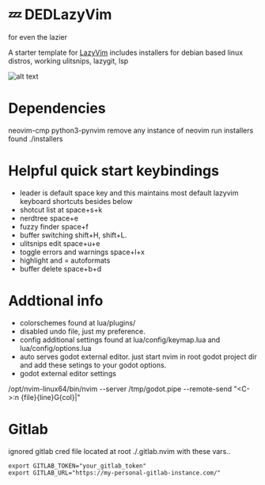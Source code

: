 # 💤 DEDLazyVim
for even the lazier

A starter template for [LazyVim](https://github.com/LazyVim/LazyVim)
includes installers for debian based linux distros, working ulitsnips, lazygit, lsp

![alt text](https://github.com/dfosterj/dedneovim/blob/main/.preview.png?raw=true)

# Dependencies
neovim-cmp
python3-pynvim
remove any instance of neovim
run installers found ./installers


# Helpful quick start keybindings
* leader is default space key and this maintains most default lazyvim keyboard shortcuts besides below
* shotcut list at space+s+k
* nerdtree space+e
* fuzzy finder space+f
* buffer switching shift+H, shift+L.
* ulitsnips edit space+u+e
* toggle errors and warnings space+l+x
* highlight and = autoformats
* buffer delete space+b+d


# Addtional info
* colorschemes found at lua/plugins/
* disabled undo file, just my preference. 
* config additional settings found at lua/config/keymap.lua and lua/config/options.lua
* auto serves godot external editor. just start nvim in root godot project dir and add these setings to your godot options.
* godot external editor settings

/opt/nvim-linux64/bin/nvim
--server /tmp/godot.pipe --remote-send "<C-\><C-N>:n {file}<CR>{line}G{col}|" 

# Gitlab
ignored gitlab cred file located at root ./.gitlab.nvim
with these vars..
```
export GITLAB_TOKEN="your_gitlab_token"
export GITLAB_URL="https://my-personal-gitlab-instance.com/"
```
```


